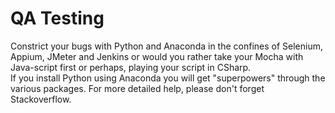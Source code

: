 # QA Testing
Constrict your bugs with Python and Anaconda in the confines of Selenium, Appium, JMeter and Jenkins
or would you rather take your Mocha with Java-script first or perhaps, playing your script in CSharp.  
If you install Python using Anaconda you will get "superpowers" through the various packages. For more
detailed help, please don't forget Stackoverflow.

